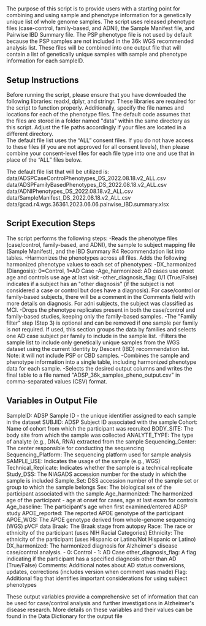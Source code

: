 # <ADD TITLE OF OVERALL SCRIPT> 

The purpose of this script is to provide users with a starting point for combining and using sample and phenotype information for a genetically unique list of whole genome samples. The script uses released phenotype files (case-control, family-based, and ADNI), the Sample Manifest file, and Pairwise IBD Summary file. The PSP phenotype file is not used by default because the PSP samples are not included in the 36k WGS recommended analysis list. These files will be combined into one output file that will contain a list of genetically unique samples with sample and phenotype information for each sampleID.  

 
## Setup Instructions 

Before running the script, please ensure that you have downloaded the following libraries: readxl, dplyr, and stringr. These libraries are required for the script to function properly. 
Additionally, specify the file names and locations for each of the phenotype files. The default code assumes that the files are stored in a folder named "data" within the same directory as this script. Adjust the file paths accordingly if your files are located in a different directory.  
The default file list uses the “ALL” consent files. If you do not have access to these files (if you are not approved for all consent levels), then please combine your consent-level files for each file type into one and use that in place of the “ALL” files below. 

The default file list that will be utilized is: 
data/ADSPCaseControlPhenotypes_DS_2022.08.18.v2_ALL.csv 
data/ADSPFamilyBasedPhenotypes_DS_2022.08.18.v2_ALL.csv 
data/ADNIPhenotypes_DS_2022.08.18.v2_ALL.csv 
data/SampleManifest_DS_2022.08.18.v2_ALL.csv 
data/gcad.r4.wgs.36361.2023.06.06.pairwise_IBD.summary.xlsx 
 

## Script Execution Steps 

The script performs the following steps: 
-Reads the phenotype files (case/control, family-based, and ADNI), the sample to subject mapping file (Sample Manifest), and the IBD Summary R4 Recommendation list into tables. 
-Harmonizes the phenotypes across all files. Adds the following harmonized phenotype values to each set of phenotypes: 
  -DX_harmonized (Diangosis): 0=Control, 1=AD Case 
  -Age_harmonized: AD cases use onset age and controls use age at last visit 
  -other_diagnosis_flag: 0/1 (True/False) indicates if a subject has an "other diagnosis" (if the subject is not considered a case or control but does have a diagnosis). For case/control or     family-based subjects, there will be a comment in the Comments field with more details on diagnosis. For adni subjects, the subject was classified as MCI. 
-Drops the phenotype replicates present in both the case/control and family-based studies, keeping only the family-based samples. 
-The "Family filter" step (Step 3) is optional and can be removed if one sample per family is not required. 
  If used, this section groups the data by families and selects one AD case subject per family to include in the sample list. 
-Filters the sample list to include only genetically unique samples from the WGS dataset using the current Identity by Descent (IBD) recommendation list. Note: it will not include PSP or CBD samples. 
-Combines the sample and phenotype information into a single table, including harmonized phenotype data for each sample. 
-Selects the desired output columns and writes the final table to a file named "ADSP_36k_samples_pheno_output.csv" in comma-separated values (CSV) format. 

 
## Variables in Output File 

SampleID: ADSP Sample ID - the unique identifier assigned to each sample in the dataset 
SUBJID: ADSP Subject ID associated with the sample 
Cohort: Name of cohort from which the participant was recruited 
BODY_SITE: The body site from which the sample was collected 
ANALYTE_TYPE: The type of analyte (e.g., DNA, RNA) extracted from the sample 
Sequencing_Center: The center responsible for conducting the sequencing 
Sequencing_Platform: The sequencing platform used for sample analysis 
SAMPLE_USE: Indicates the usage of the sample (e.g., WGS) 
Technical_Replicate: Indicates whether the sample is a technical replicate 
Study_DSS: The NIAGADS accession number for the study in which the sample is included 
Sample_Set: DSS accession number of the sample set or group to which the sample belongs 
Sex: The biological sex of the participant associated with the sample
Age_harmonized: The harmonized age of the participant - age at onset for cases, age at last exam for controls 
Age_baseline: The participant's age when first examined/entered ADSP study 
APOE_reported: The reported APOE genotype of the participant 
APOE_WGS: The APOE genotype derived from whole-genome sequencing (WGS) pVCF data 
Braak: The Braak stage from autopsy 
Race: The race or ethnicity of the participant (uses NIH Racial Categories) 
Ethnicity: The ethnicity of the participant (uses Hispanic or Latino/Not Hispanic or Latino) 
DX_harmonized: The harmonized diagnosis for Alzheimer's disease case/control analysis. - 0: Control - 1: AD Case 
other_diagnosis_flag: A flag indicating if the participant has a specified diagnosis other than AD (True/False) 
Comments: Additional notes about AD status conversions, updates, corrections (includes version when comment was made) 
Flag: Additional flag that identifies important considerations for using subject phenotypes 
 
These output variables provide a comprehensive set of information that can be used for case/control analysis and further investigations in Alzheimer's disease research. More details on these variables and their values can be found in the Data Dictionary for the output file <ADD FINAL NAME OF OUTPUT FILE> 

